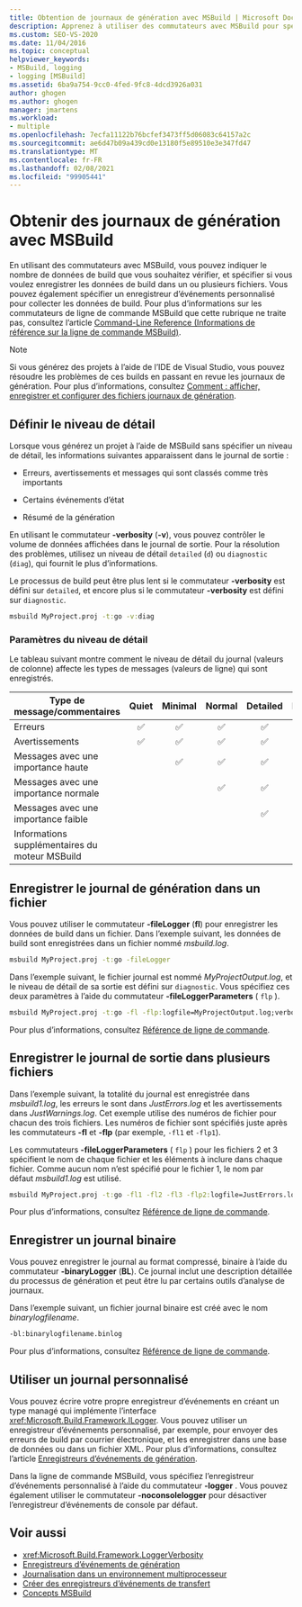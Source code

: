 ```yaml
---
title: Obtention de journaux de génération avec MSBuild | Microsoft Docs
description: Apprenez à utiliser des commutateurs avec MSBuild pour spécifier la quantité de données de build à examiner et s’il faut enregistrer les données de build dans un ou plusieurs fichiers.
ms.custom: SEO-VS-2020
ms.date: 11/04/2016
ms.topic: conceptual
helpviewer_keywords:
- MSBuild, logging
- logging [MSBuild]
ms.assetid: 6ba9a754-9cc0-4fed-9fc8-4dcd3926a031
author: ghogen
ms.author: ghogen
manager: jmartens
ms.workload:
- multiple
ms.openlocfilehash: 7ecfa11122b76bcfef3473ff5d06083c64157a2c
ms.sourcegitcommit: ae6d47b09a439cd0e13180f5e89510e3e347fd47
ms.translationtype: MT
ms.contentlocale: fr-FR
ms.lasthandoff: 02/08/2021
ms.locfileid: "99905441"
---
```

# <a name="obtain-build-logs-with-msbuild"></a>Obtenir des journaux de génération avec MSBuild

En utilisant des commutateurs avec MSBuild, vous pouvez indiquer le nombre de données de build que vous souhaitez vérifier, et spécifier si vous voulez enregistrer les données de build dans un ou plusieurs fichiers. Vous pouvez également spécifier un enregistreur d’événements personnalisé pour collecter les données de build. Pour plus d’informations sur les commutateurs de ligne de commande MSBuild que cette rubrique ne traite pas, consultez l’article [Command-Line Reference (Informations de référence sur la ligne de commande MSBuild)](../msbuild/msbuild-command-line-reference.md).

> [!NOTE]
> Si vous générez des projets à l’aide de l’IDE de Visual Studio, vous pouvez résoudre les problèmes de ces builds en passant en revue les journaux de génération. Pour plus d’informations, consultez [Comment : afficher, enregistrer et configurer des fichiers journaux de génération](../ide/how-to-view-save-and-configure-build-log-files.md).

## <a name="set-the-level-of-detail"></a>Définir le niveau de détail

 Lorsque vous générez un projet à l’aide de MSBuild sans spécifier un niveau de détail, les informations suivantes apparaissent dans le journal de sortie :

- Erreurs, avertissements et messages qui sont classés comme très importants

- Certains événements d’état

- Résumé de la génération

En utilisant le commutateur **-verbosity** (**-v**), vous pouvez contrôler le volume de données affichées dans le journal de sortie. Pour la résolution des problèmes, utilisez un niveau de détail `detailed` (`d`) ou `diagnostic` (`diag`), qui fournit le plus d’informations.

Le processus de build peut être plus lent si le commutateur **-verbosity** est défini sur `detailed`, et encore plus si le commutateur **-verbosity** est défini sur `diagnostic`.

```cmd
msbuild MyProject.proj -t:go -v:diag
```

### <a name="verbosity-settings"></a>Paramètres du niveau de détail

Le tableau suivant montre comment le niveau de détail du journal (valeurs de colonne) affecte les types de messages (valeurs de ligne) qui sont enregistrés.

| Type de message/commentaires              | Quiet | Minimal | Normal | Detailed | Diagnostic |
|---------------------------------------|:-----:|:-------:|:------:|:--------:|:----------:|
| Erreurs                                |   ✅   |    ✅    |    ✅   |     ✅    |      ✅     |
| Avertissements                              |   ✅   |    ✅    |    ✅   |     ✅    |      ✅     |
| Messages avec une importance haute              |       |    ✅    |    ✅   |     ✅    |      ✅     |
| Messages avec une importance normale           |       |         |    ✅   |     ✅    |      ✅     |
| Messages avec une importance faible              |       |         |        |     ✅    |      ✅     |
| Informations supplémentaires du moteur MSBuild |       |         |        |          |      ✅     |

## <a name="save-the-build-log-to-a-file"></a>Enregistrer le journal de génération dans un fichier

Vous pouvez utiliser le commutateur **-fileLogger** (**fl**) pour enregistrer les données de build dans un fichier. Dans l’exemple suivant, les données de build sont enregistrées dans un fichier nommé *msbuild.log*.

```cmd
msbuild MyProject.proj -t:go -fileLogger
```

 Dans l’exemple suivant, le fichier journal est nommé *MyProjectOutput.log*, et le niveau de détail de sa sortie est défini sur `diagnostic`. Vous spécifiez ces deux paramètres à l’aide du commutateur **-fileLoggerParameters** ( `flp` ).

```cmd
msbuild MyProject.proj -t:go -fl -flp:logfile=MyProjectOutput.log;verbosity=diagnostic
```

 Pour plus d’informations, consultez [Référence de ligne de commande](../msbuild/msbuild-command-line-reference.md).

## <a name="save-the-log-output-to-multiple-files"></a>Enregistrer le journal de sortie dans plusieurs fichiers

 Dans l’exemple suivant, la totalité du journal est enregistrée dans *msbuild1.log*, les erreurs le sont dans *JustErrors.log* et les avertissements dans *JustWarnings.log*. Cet exemple utilise des numéros de fichier pour chacun des trois fichiers. Les numéros de fichier sont spécifiés juste après les commutateurs **-fl** et **-flp** (par exemple, `-fl1` et `-flp1`).

 Les commutateurs **-fileLoggerParameters** ( `flp` ) pour les fichiers 2 et 3 spécifient le nom de chaque fichier et les éléments à inclure dans chaque fichier. Comme aucun nom n’est spécifié pour le fichier 1, le nom par défaut *msbuild1.log* est utilisé.

```cmd
msbuild MyProject.proj -t:go -fl1 -fl2 -fl3 -flp2:logfile=JustErrors.log;errorsonly -flp3:logfile=JustWarnings.log;warningsonly
```

 Pour plus d’informations, consultez [Référence de ligne de commande](../msbuild/msbuild-command-line-reference.md).

## <a name="save-a-binary-log"></a>Enregistrer un journal binaire

Vous pouvez enregistrer le journal au format compressé, binaire à l’aide du commutateur **-binaryLogger** (**BL**). Ce journal inclut une description détaillée du processus de génération et peut être lu par certains outils d’analyse de journaux.

Dans l’exemple suivant, un fichier journal binaire est créé avec le nom *binarylogfilename*.

```cmd
-bl:binarylogfilename.binlog
```

Pour plus d’informations, consultez [Référence de ligne de commande](../msbuild/msbuild-command-line-reference.md).

## <a name="use-a-custom-logger"></a>Utiliser un journal personnalisé

 Vous pouvez écrire votre propre enregistreur d’événements en créant un type managé qui implémente l’interface <xref:Microsoft.Build.Framework.ILogger>. Vous pouvez utiliser un enregistreur d’événements personnalisé, par exemple, pour envoyer des erreurs de build par courrier électronique, et les enregistrer dans une base de données ou dans un fichier XML. Pour plus d’informations, consultez l’article [Enregistreurs d’événements de génération](../msbuild/build-loggers.md).

 Dans la ligne de commande MSBuild, vous spécifiez l’enregistreur d’événements personnalisé à l’aide du commutateur **-logger** . Vous pouvez également utiliser le commutateur **-noconsolelogger** pour désactiver l’enregistreur d’événements de console par défaut.

## <a name="see-also"></a>Voir aussi

- <xref:Microsoft.Build.Framework.LoggerVerbosity>
- [Enregistreurs d’événements de génération](../msbuild/build-loggers.md)
- [Journalisation dans un environnement multiprocesseur](../msbuild/logging-in-a-multi-processor-environment.md)
- [Créer des enregistreurs d’événements de transfert](../msbuild/creating-forwarding-loggers.md)
- [Concepts MSBuild](../msbuild/msbuild-concepts.md)
